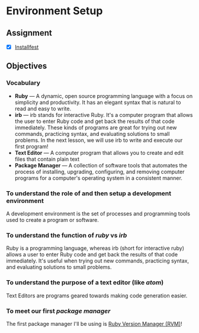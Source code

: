 # Environment Setup

## Assignment
- [X] [Installfest](notes/what-even-is-ruby.md)

## Objectives
### Vocabulary
  + **Ruby** — A dynamic, open source programming language with a focus on simplicity and productivity. It has an elegant syntax that is natural to read and easy to write.
  + **irb** — irb stands for interactive Ruby. It's a computer program that allows the user to enter Ruby code and get back the results of that code immediately. These kinds of programs are great for trying out new commands, practicing syntax, and evaluating solutions to small problems. In the next lesson, we will use irb to write and execute our first program!
  + **Text Editor** — A computer program that allows you to create and edit files that contain plain text
  + **Package Manager** — A collection of software tools that automates the process of installing, upgrading, configuring, and removing computer programs for a computer's operating system in a consistent manner.

### To understand the role of and then setup a development environment
A development environment is the set of processes and programming tools used to create a program or software. 

### To understand the function of _ruby_ vs _irb_
Ruby is a programming language, whereas irb (short for interactive ruby) allows a user to enter Ruby code and get back the results of that code immediately. It's useful when trying out new commands, practicing syntax, and evaluating solutions to small problems.

### To understand the purpose of a text editor (like _atom_)
Text Editors are programs geared towards making code generation easier.
  
### To meet our first _package manager_
The first package manager I'll be using is [Ruby Version Manager (RVM)](https://rvm.io/)!
